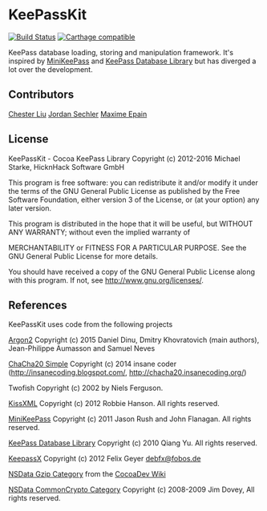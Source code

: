 # KeePassKit

[![Build Status](https://travis-ci.org/MacPass/KeePassKit.svg?branch=master)](https://travis-ci.org/MacPass/KeePassKit)
[![Carthage compatible](https://img.shields.io/badge/Carthage-compatible-4BC51D.svg?style=flat)](https://github.com/Carthage/Carthage)

KeePass database loading, storing and manipulation framework.
It's inspired by [MiniKeePass](https://github.com/MiniKeePass/MiniKeePass) and [KeePass Database Library](https://github.com/mpowrie/KeePassLib) but has diverged a lot over the development.

## Contributors

[Chester Liu](skyline75489@outlook.com)
[Jordan Sechler](jordan.sechler@gmail.com)
[Maxime Epain](me@maxep.me)

## License

KeePassKit - Cocoa KeePass Library
Copyright (c) 2012-2016  Michael Starke, HicknHack Software GmbH

This program is free software: you can redistribute it and/or modify
it under the terms of the GNU General Public License as published by
the Free Software Foundation, either version 3 of the License, or
(at your option) any later version.

This program is distributed in the hope that it will be useful,
but WITHOUT ANY WARRANTY; without even the implied warranty of

MERCHANTABILITY or FITNESS FOR A PARTICULAR PURPOSE.  See the
GNU General Public License for more details.

You should have received a copy of the GNU General Public License
along with this program.  If not, see <http://www.gnu.org/licenses/>.

## References

KeePassKit uses code from the following projects

[Argon2](https://github.com/P-H-C/phc-winner-argon2) Copyright (c) 2015 Daniel Dinu, Dmitry Khovratovich (main authors), Jean-Philippe Aumasson and Samuel Neves

[ChaCha20 Simple](http://chacha20.insanecoding.org/) Copyright (c) 2014 insane coder (http://insanecoding.blogspot.com/, http://chacha20.insanecoding.org/)

Twofish Copyright (c) 2002 by Niels Ferguson.

[KissXML](https://github.com/robbiehanson/KissXML) Copyright (c) 2012 Robbie Hanson. All rights reserved.

[MiniKeePass](https://github.com/MiniKeePass/MiniKeePass) Copyright (c) 2011 Jason Rush and John Flanagan. All rights reserved.

[KeePass Database Library](https://github.com/mykeepass/KeePassLib) Copyright (c) 2010 Qiang Yu. All rights reserved.

[KeepassX](https://gitorious.org/~sergeidanilov/keepassx/gdrive-keepassx) Copyright (c) 2012 Felix Geyer <debfx@fobos.de>

[NSData Gzip Category](http://www.cocoadev.com/index.pl?NSDataCategory) from the [CocoaDev Wiki](http://www.cocoadev.com)

[NSData CommonCrypto Category](https://github.com/AlanQuatermain/aqtoolkit) Copyright (c) 2008-2009 Jim Dovey, All rights reserved.
